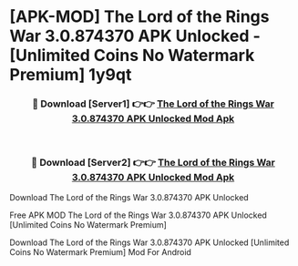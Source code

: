 # [APK-MOD] The Lord of the Rings  War 3.0.874370 APK Unlocked - [Unlimited Coins No Watermark Premium] 1y9qt



<div align="center">
<h3>🔴 Download [Server1] 👉👉 <a href="https://momento.my/?title=The_Lord_of_the_Rings__War_3.0.874370_APK_Unlocked">The Lord of the Rings  War 3.0.874370 APK Unlocked Mod Apk</a></h3><br>

<h3>🔴 Download [Server2] 👉👉 <a href="https://momento.my/?title=The_Lord_of_the_Rings__War_3.0.874370_APK_Unlocked">The Lord of the Rings  War 3.0.874370 APK Unlocked Mod Apk</a></h3>
</div>



Download The Lord of the Rings  War 3.0.874370 APK Unlocked 

Free APK MOD The Lord of the Rings  War 3.0.874370 APK Unlocked [Unlimited Coins No Watermark Premium]

Download The Lord of the Rings  War 3.0.874370 APK Unlocked [Unlimited Coins No Watermark Premium] Mod For Android
